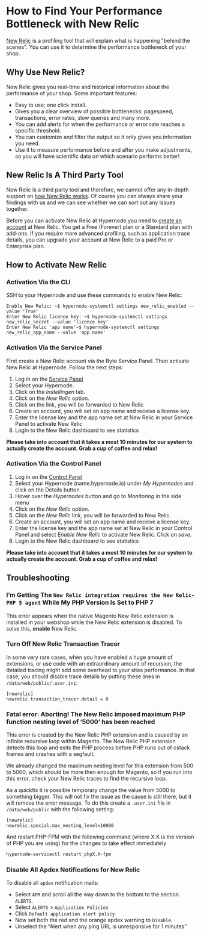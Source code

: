 <!-- source: https://support.hypernode.com/en/best-practices/performance/how-to-find-your-performance-bottleneck-with-new-relic/ -->

# How to Find Your Performance Bottleneck with New Relic

[New Relic](https://newrelic.com/) is a profiling tool that will explain what is happening "behind the scenes". You can use it to determine the performance bottleneck of your shop.

## Why Use New Relic?

New Relic gives you real-time and historical information about the performance of your shop. Some important features:

- Easy to use; one click install.
- Gives you a clear overview of possible bottlenecks: pagespeed, transactions, error rates, slow queries and many more.
- You can add alerts for when the performance or error rate reaches a specific threshold.
- You can customize and filter the output so it only gives you information you need.
- Use it to measure performance before and after you make adjustments, so you will have scientific data on which scenario performs better!

## New Relic Is A Third Party Tool

New Relic is a third party tool and therefore, we cannot offer any in-depth support on [how New Relic works](https://docs.newrelic.com/docs/using-new-relic/). Of course you can always share your findings with us and we can see whether we can sort out any issues together.

Before you can activate New Relic at Hypernode you need to [create an account](https://newrelic.com/signup) at New Relic. You get a Free (Forever) plan or a Standard plan with add-ons. If you require more advanced profiling, such as application trace details, you can upgrade your account at New Relic to a paid Pro or Enterprise plan.

## How to Activate New Relic

### Activation Via the CLI

SSH to your Hypernode and use these commands to enable New Relic:

```nginx
Enable New Relic: ~$ hypernode-systemctl settings new_relic_enabled --value 'True'
Enter New Relic licence key: ~$ hypernode-systemctl settings new_relic_secret --value 'licence key'
Enter New Relic 'app name'~$ hypernode-systemctl settings new_relic_app_name --value 'app name'
```

### Activation Via the Service Panel

First create a New Relic account via the Byte Service Panel. Then activate New Relic at Hypernode. Follow the next steps:

1. Log in on the [Service Panel](https://service.byte.nl/protected/)
1. Select your Hypernode.
1. Click on the *Instellingen* tab.
1. Click on the *New Relic* option.
1. Click on the link, you will be forwarded to New Relic
1. Create an account, you will set an app name and receive a license key.
1. Enter the license key and the app name set at New Relic in your Service Panel to activate New Relic
1. Login to the New Relic dashboard to see statistics

**Please take into account that it takes a most 10 minutes for our system to actually create the account. Grab a cup of coffee and relax!**

### Activation Via the Control Panel

1. Log in on the [Control Panel](https://auth.hypernode.com)
1. Select your Hypernode (name.hypernode.io) under *My Hypernodes* and click on the Details button
1. Hover over the *Hypernodes* button and go to *Monitoring* in the side menu
1. Click on the *New Relic* option.
1. Click on the *New Relic* link, you will be forwarded to New Relic.
1. Create an account, you will set an app name and receive a license key.
1. Enter the license key and the app name set at New Relic in your Control Panel and select *Enable New Relic* to activate New Relic. Click on *save.*
1. Login to the New Relic dashboard to see statistics

**Please take into account that it takes a most 10 minutes for our system to actually create the account. Grab a cup of coffee and relax!**

## Troubleshooting

### I’m Getting The `New Relic integration requires the New Relic-PHP 5 agent` While My PHP Version Is Set to PHP 7

This error appears when the native Magento New Relic extension is installed in your webshop while the New Relic extension is disabled. To solve this, **enable** New Relic.

### Turn Off New Relic Transaction Tracer

In some very rare cases, when you have enabled a huge amount of extensions, or use code with an extraordinary amount of recursion, the detailed tracing might add some overhead to your sites performance. In that case, you should disable trace details by putting these lines in `/data/web/public/.user.ini`:

```nginx
[newrelic]
newrelic.transaction_tracer.detail = 0
```

### Fatal error: Aborting! The New Relic imposed maximum PHP function nesting level of ‘5000’ has been reached

This error is created by the New Relic PHP extension and is caused by an infinite recursive loop within Magento. The New Relic PHP extension detects this loop and exits the PHP process before PHP runs out of cstack frames and crashes with a segfault.

We already changed the maximum nesting level for this extension from 500 to 5000, which should be more then enough for Magento, so if you run into this error, check your New Relic traces to find the recursive loop.

As a quickfix it is possible temporary change the value from 5000 to something bigger. This will not fix the issue as the cause is still there, but it will remove the error message. To do this create a `.user.ini` file in `/data/web/public` with the following setting:

```nginx
[newrelic]
newrelic.special.max_nesting_level=10000
```

And restart PHP-FPM with the following command (where X.X is the version of PHP you are using) for the changes to take effect immediately

```bash
hypernode-servicectl restart phpX.X-fpm
```

### Disable All Apdex Notifications for New Relic

To disable all `apdex` notification mails:

- Select `APM` and scroll all the way down to the bottom to the section `ALERTS`.
- Select `ALERTS` > `Application Policies`
- Click `Default application alert policy`
- Now set both the red and the orange apdex warning to `Disable`.
- Unselect the “Alert when any ping URL is unresponsive for 1 minutes”
